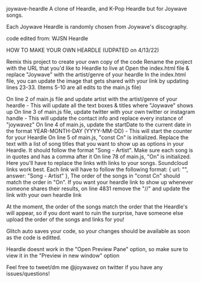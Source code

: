 joywave-heardle
A clone of Heardle, and K-Pop Heardle but for Joywave songs.

Each Joywave Heardle is randomly chosen from Joywave's discography.

code edited from: WJSN Heardle

HOW TO MAKE YOUR OWN HEARDLE (UDPATED on 4/13/22)

Remix this project to create your own copy of the code
Rename the project with the URL that you'd like to Heardle to live at
Open the index.html file & replace "Joywave" with the artist/genre of your heardle
In the index.html file, you can update the image that gets shared with your link by updating lines 23-33.
(Items 5-10 are all edits to the main.js file)

On line 2 of main.js file and update artist with the artist/genre of your heardle - This will update all the text boxes & titles where "Joywave" shows up
On line 3 of main.js file, update twitter with your own twitter or instagram handle - This will update the contact info and replace every instance of "joywavez"
On line 4 of main.js, update the startDate to the current date in the format YEAR-MONTH-DAY (YYYY-MM-DD) - This will start the counter for your Heardle
On line 5 of main.js, "const Cn" is initialized. Replace the text with a list of song titles that you want to show up as options in your Heardle. It should follow the format "Song - Artist". Make sure each song is in quotes and has a comma after it
On line 78 of main.js, "On" is initialized. Here you'll have to replace the links with links to your songs. Soundcloud links work best. Each link will have to follow the following format: { url: "<link>", answer: "Song - Artist" },
The order of the songs in "const Cn" should match the order in "On".
If you want your heardle link to show up whenever someone shares their results, on line 4831 remove the "//" and update the link with your own heardle link


At the moment, the order of the songs match the order that the Heardle's will appear, so if you dont want to ruin the surprise, have someone else upload the order of the songs and links for you!

Glitch auto saves your code, so your changes should be available as soon as the code is editted.

Heardle doesnt work in the "Open Preview Pane" option, so make sure to view it in the "Preview in new window" option


Feel free to tweet/dm me @joywavez on twitter if you have any issues/questions!
